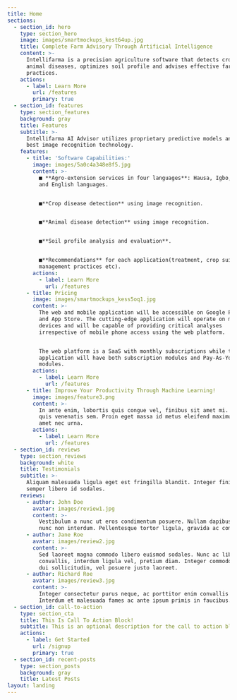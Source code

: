 ```yaml
---
title: Home
sections:
  - section_id: hero
    type: section_hero
    image: images/smartmockups_kest64up.jpg
    title: Complete Farm Advisory Through Artificial Intelligence
    content: >-
      Intellifarma is a precision agriculture software that detects crop and
      animal diseases, optimizes soil profile and advises effective farming
      practices.
    actions:
      - label: Learn More
        url: /features
        primary: true
  - section_id: features
    type: section_features
    background: gray
    title: Features
    subtitle: >-
      Intellifarma AI Advisor utilizes proprietary predictive models and the
      best image recognition technology.
    features:
      - title: 'Software Capabilities:'
        image: images/5a0c4a348e8f5.jpg
        content: >-
          ■ **Agro-extension services in four languages**: Hausa, Igbo, Yoruba,
          and English languages.


          ■**Crop disease detection** using image recognition.


          ■**Animal disease detection** using image recognition. 


          ■**Soil profile analysis and evaluation**.


          ■**Recommendations** for each application(treatment, crop suitability,
          management practices etc).
        actions:
          - label: Learn More
            url: /features
      - title: Pricing
        image: images/smartmockups_kess5oq1.jpg
        content: >-
          The web and mobile application will be accessible on Google Play Store
          and App Store. The cutting-edge application will operate on most
          devices and will be capable of providing critical analyses
          irrespective of mobile phone access using the web platform.


          The web platform is a SaaS with monthly subscriptions while the mobile
          application will have both subscription modules and Pay-As-You-Use
          modules.
        actions:
          - label: Learn More
            url: /features
      - title: Improve Your Productivity Through Machine Learning!
        image: images/feature3.png
        content: >-
          In ante enim, lobortis quis congue vel, finibus sit amet mi. Aenean
          quis venenatis sem. Proin eget massa id metus eleifend maximus sit
          amet nec urna.
        actions:
          - label: Learn More
            url: /features
  - section_id: reviews
    type: section_reviews
    background: white
    title: Testimonials
    subtitle: >-
      Aliquam malesuada ligula eget est fringilla blandit. Integer finibus
      semper libero id sodales. 
    reviews:
      - author: John Doe
        avatar: images/review1.jpg
        content: >-
          Vestibulum a nunc ut eros condimentum posuere. Nullam dapibus quis
          nunc non interdum. Pellentesque tortor ligula, gravida ac commodo eu.
      - author: Jane Roe
        avatar: images/review2.jpg
        content: >-
          Sed laoreet magna commodo libero euismod sodales. Nunc ac libero
          convallis, interdum ligula vel, pretium diam. Integer commodo sem at
          dui sollicitudin, vel posuere justo laoreet.
      - author: Richard Roe
        avatar: images/review3.jpg
        content: >-
          Integer consectetur purus neque, ac porttitor enim convallis vitae.
          Interdum et malesuada fames ac ante ipsum primis in faucibus.
  - section_id: call-to-action
    type: section_cta
    title: This Is Call To Action Block!
    subtitle: This is an optional description for the call to action block.
    actions:
      - label: Get Started
        url: /signup
        primary: true
  - section_id: recent-posts
    type: section_posts
    background: gray
    title: Latest Posts
layout: landing
---
```

